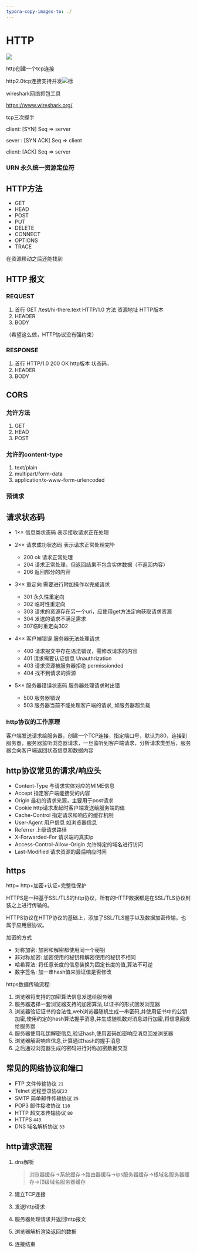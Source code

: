 ```yaml
---
typora-copy-images-to: ./
---
```


# HTTP

![](C:\Users\blank\Desktop\http/http.png)

http创建一个tcp连接 

http2.0tcp连接支持并发![标](C:\Users\blank\Desktop\http/无标题.png)

wireshark网络抓包工具

https://www.wireshark.org/

tcp三次握手

client:  [SYN] Seq => server

sever : [SYN ACK] Seq => client

client: [ACK] Seq => server

### URN 永久统一资源定位符



## HTTP方法

- GET
- HEAD
- POST
- PUT
- DELETE
- CONNECT
- OPTIONS
- TRACE



在资源移动之后还能找到

## HTTP  报文

### REQUEST

1. 首行 GET /test/hi-there.text HTTP/1.0     方法 资源地址  HTTP版本
2. HEADER
3. BODY

（希望这么做，HTTP协议没有强约束）

### RESPONSE

1. 首行 HTTP/1.0 200 OK   http版本 状态码，
2. HEADER
3. BODY

## CORS

### 允许方法

1. GET
2. HEAD
3. POST

### 允许的content-type

1. text/plain
2. multipart/form-data
3. application/x-www-form-urlencoded

### 预请求



## 请求状态码

- 1×× 信息类状态码 表示接收请求正在处理

- 2×× 请求成功状态码 表示请求正常处理完毕
  - 200 ok 请求正常处理
  - 204 请求正常处理，但返回结果不包含实体数据（不返回内容）
  - 206 返回部分的内容

- 3×× 重定向 需要进行附加操作以完成请求
  - 301 永久性重定向
  - 302 临时性重定向
  - 303 请求的资源存在另一个uri，应使用get方法定向获取请求资源
  - 304 发送的请求不满足需求
  - 307临时重定向302

- 4×× 客户端错误 服务器无法处理请求
  - 400 请求报文中存在语法错误，需修改请求的内容
  - 401 请求需要认证信息 Unauthrization
  - 403 请求资源被服务器拒绝 permissionded
  - 404 找不到请求的资源
- 5×× 服务器错误状态码 服务器处理请求时出错
  - 500 服务器错误
  - 503 服务器当前不能处理客户端的请求, 如服务器超负载

### http协议的工作原理

客户端发送请求给服务器，创建一个TCP连接，指定端口号，默认为80，连接到服务器，服务器监听浏览器请求，一旦监听到客户端请求，分析请求类型后，服务器会向客户端返回状态信息和数据内容

## http协议常见的请求/响应头

- Content-Type 与请求实体对应的MIME信息
- Accept 指定客户端能接受的内容
- Origin 最初的请求来源，主要用于post请求
- Cookie http请求发起时客户端发送给服务端的值
- Cache-Control 指定请求和响应的缓存机制
- User-Agent 用户信息 如浏览器信息
- Referrer 上级请求路径
- X-Forwarded-For 请求端的真实ip
- Access-Control-Allow-Origin 允许特定的域名进行访问
- Last-Modified 请求资源的最后响应时间

## https

http= http+加密+认证+完整性保护

HTTPS是一种基于SSL/TLS的http协议，所有的HTTP数据都是在SSL/TLS协议封装之上进行传输的。

HTTPS协议在HTTP协议的基础上，添加了SSL/TLS握手以及数据加密传输，也属于应用层协议。

加密的方式

- 对称加密: 加密和解密都使用同一个秘钥
- 非对称加密: 加密使用的秘钥和解密使用的秘钥不相同
- 哈希算法: 将任意长度的信息装换为固定长度的值,算法不可逆
- 数字签名: 加一串hash值来验证值是否修改

https数据传输流程:

1. 浏览器将支持的加密算法信息发送给服务器
2. 服务器选择一套浏览器支持的加密算法,以证书的形式回发浏览器
3. 浏览器验证证书的合法性,web浏览器随机生成一串密码,并使用证书中的公钥加密,使用约定的hash算法握手消息,并生成随机数对消息进行加密,将信息回发给服务器
4. 服务器使用私钥解密信息,验证hash,使用密码加密响应消息回发浏览器
5. 浏览器解密响应信息,计算通过hash的握手消息
6. 之后通过浏览器生成的密码进行对称加密数据交互

## 常见的网络协议和端口

- FTP 文件传输协议 ``21``
- Telnet 远程登录协议``23``
- SMTP 简单邮件传输协议 ``25``
- POP3 邮件接收协议 ``110``
- HTTP 超文本传输协议 ``80``
- HTTPS ``443``
- DNS 域名解析协议 ``53``

## http请求流程

1. dns解析

   > 浏览器缓存->系统缓存->路由器缓存->ips服务器缓存->根域名服务器缓存->顶级域名服务器缓存

2. 建立TCP连接

3. 发送http请求

4. 服务器处理请求并返回http报文

5. 浏览器解析渲染返回的数据

6. 连接结束